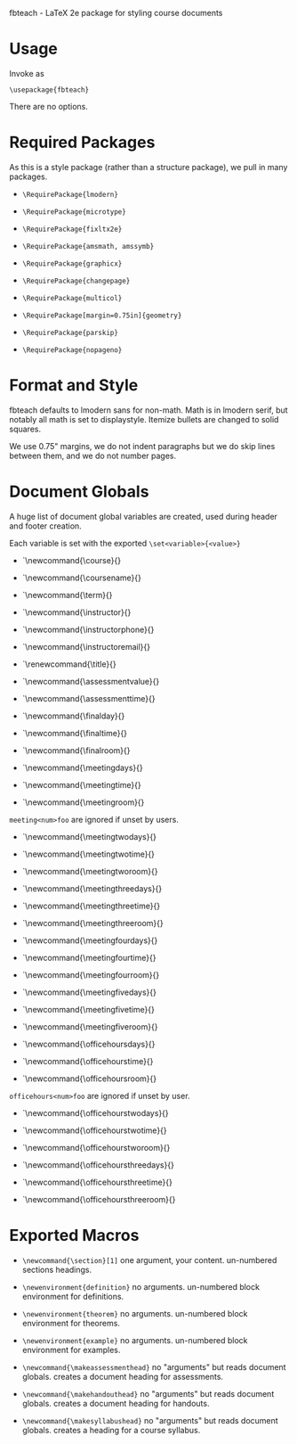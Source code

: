 fbteach - LaTeX 2e package for styling course documents

# Usage

Invoke as

    \usepackage{fbteach}

There are no options.

# Required Packages

As this is a style package (rather than a structure package), we pull in
many packages.

- `\RequirePackage{lmodern}`
- `\RequirePackage{microtype}`
- `\RequirePackage{fixltx2e}`

- `\RequirePackage{amsmath, amssymb}`
- `\RequirePackage{graphicx}`
- `\RequirePackage{changepage}`
- `\RequirePackage{multicol}`

- `\RequirePackage[margin=0.75in]{geometry}`
- `\RequirePackage{parskip}`
- `\RequirePackage{nopageno}`

# Format and Style

fbteach defaults to lmodern sans for non-math. Math is in lmodern serif,
but notably all math is set to displaystyle. Itemize bullets are changed
to solid squares.

We use 0.75" margins, we do not indent paragraphs but we do skip lines
between them, and we do not number pages.

# Document Globals

A huge list of document global variables are created, used during
header and footer creation.

Each variable is set with the exported `\set<variable>{<value>}`

- `\newcommand{\course}{}
- `\newcommand{\coursename}{}
- `\newcommand{\term}{}

- `\newcommand{\instructor}{}
- `\newcommand{\instructorphone}{}
- `\newcommand{\instructoremail}{}

- `\renewcommand{\title}{}
- `\newcommand{\assessmentvalue}{}
- `\newcommand{\assessmenttime}{}

- `\newcommand{\finalday}{}
- `\newcommand{\finaltime}{}
- `\newcommand{\finalroom}{}

- `\newcommand{\meetingdays}{}
- `\newcommand{\meetingtime}{}
- `\newcommand{\meetingroom}{}

`meeting<num>foo` are ignored if unset by users.

- `\newcommand{\meetingtwodays}{}
- `\newcommand{\meetingtwotime}{}
- `\newcommand{\meetingtworoom}{}

- `\newcommand{\meetingthreedays}{}
- `\newcommand{\meetingthreetime}{}
- `\newcommand{\meetingthreeroom}{}

- `\newcommand{\meetingfourdays}{}
- `\newcommand{\meetingfourtime}{}
- `\newcommand{\meetingfourroom}{}

- `\newcommand{\meetingfivedays}{}
- `\newcommand{\meetingfivetime}{}
- `\newcommand{\meetingfiveroom}{}

- `\newcommand{\officehoursdays}{}
- `\newcommand{\officehourstime}{}
- `\newcommand{\officehoursroom}{}

`officehours<num>foo` are ignored if unset by user.

- `\newcommand{\officehourstwodays}{}
- `\newcommand{\officehourstwotime}{}
- `\newcommand{\officehourstworoom}{}

- `\newcommand{\officehoursthreedays}{}
- `\newcommand{\officehoursthreetime}{}
- `\newcommand{\officehoursthreeroom}{}

# Exported Macros

- `\newcommand{\section}[1]`
  one argument, your content.
  un-numbered sections headings.

- `\newenvironment{definition}`
  no arguments.
  un-numbered block environment for definitions.

- `\newenvironment{theorem}`
  no arguments.
  un-numbered block environment for theorems.

- `\newenvironment{example}`
  no arguments.
  un-numbered block environment for examples.

- `\newcommand{\makeassessmenthead}`
  no "arguments" but reads document globals.
  creates a document heading for assessments.

- `\newcommand{\makehandouthead}`
  no "arguments" but reads document globals.
  creates a document heading for handouts.

- `\newcommand{\makesyllabushead}`
  no "arguments" but reads document globals.
  creates a heading for a course syllabus.
